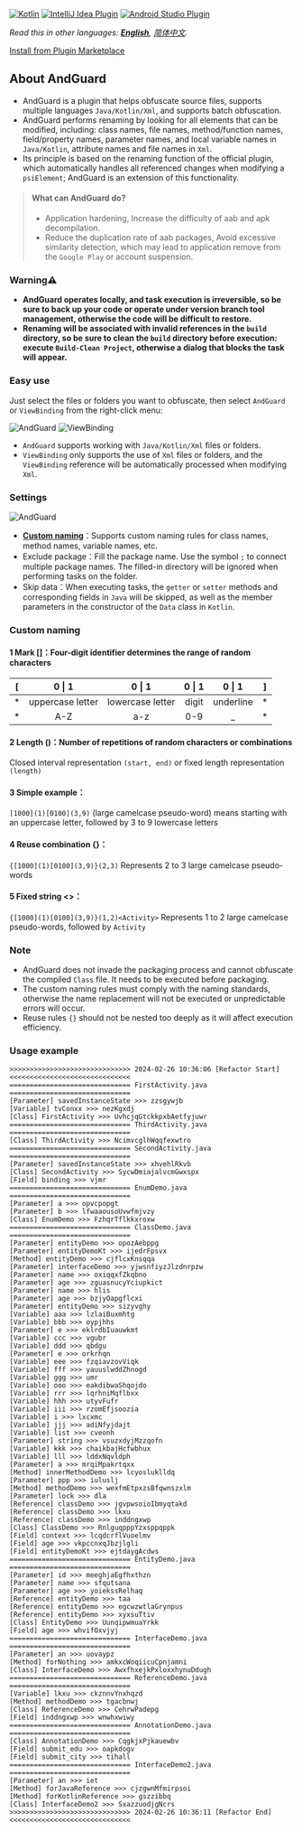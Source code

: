 [![Kotlin](https://img.shields.io/badge/%20language-Kotlin-blueviolet.svg)](https://kotlinlang.org/)
[![IntelliJ Idea Plugin](https://img.shields.io/badge/plugin-IntelliJ%20%20Idea-blue.svg)](https://plugins.jetbrains.com/)
[![Android Studio Plugin](https://img.shields.io/badge/plugin-AndroidStudio-green.svg)](https://plugins.jetbrains.com/)

*Read this in other languages: **[English](README.md)**, [简体中文](README.zh.md).*

[Install from Plugin Marketplace](https://plugins.jetbrains.com/)

## About AndGuard

- AndGuard is a plugin that helps obfuscate source files, supports multiple languages `Java/Kotlin/Xml`,
  and supports batch obfuscation.
- AndGuard performs renaming by looking for all elements that can be modified, including: class names,
  file names, method/function names, field/property names, parameter names, and local variable names in `Java/Kotlin`,
  attribute names and file names in `Xml`.
- Its principle is based on the renaming function of the official plugin, which automatically handles all referenced
  changes when modifying a `psiElement`; AndGuard is an extension of this functionality.

> #### What can AndGuard do?
>- Application hardening, Increase the difficulty of aab and apk decompilation.
>- Reduce the duplication rate of aab packages, Avoid excessive similarity detection, which may lead to application
   remove from the `Google Play` or account suspension.

### Warning⚠️

- **AndGuard operates locally, and task execution is irreversible, so be sure to back up your code or operate
  under version branch tool management, otherwise the code will be difficult to restore.**
- **Renaming will be associated with invalid references in the `build` directory,
  so be sure to clean the `build` directory before execution: execute `Build-Clean Project`,
  otherwise a dialog that blocks the task will appear.**

### Easy use

Just select the files or folders you want to obfuscate, then select `AndGuard` or `ViewBinding` from
the right-click menu:

![AndGuard](img/AndGuard.gif)
![ViewBinding](img/ViewBinding.gif)

- `AndGuard` supports working with `Java/Kotlin/Xml` files or folders.
- `ViewBinding` only supports the use of `Xml` files or folders, and the `ViewBinding` reference will be
  automatically processed when modifying `Xml`.

### Settings

![AndGuard](img/config.PNG)

- **[Custom naming](#custom-naming)**：Supports custom naming rules for class names, method names, variable names, etc.
- Exclude package：Fill the package name. Use the symbol `;` to connect multiple package names.
  The filled-in directory will be ignored when performing tasks on the folder.
- Skip data：When executing tasks, the `getter` or `setter` methods and corresponding fields in `Java` will be skipped,
  as well as the member parameters in the constructor of the `Data` class in `Kotlin`.

### Custom naming

#### 1 Mark []：Four-digit identifier determines the range of random characters

| [ |      0 \| 1      |      0 \| 1      | 0 \| 1 |  0 \| 1   | ] |
|---|:----------------:|:----------------:|:------:|:---------:|---|
| * | uppercase letter | lowercase letter | digit  | underline | * |
| * |       A-Z        |       a-z        |  0-9   |     _     | * |

#### 2 Length ()：Number of repetitions of random characters or combinations

Closed interval representation `(start, end)` or fixed length representation `(length)`

#### 3 Simple example：

`[1000](1)[0100](3,9)` (large camelcase pseudo-word) means starting with an uppercase letter,
followed by 3 to 9 lowercase letters

#### 4 Reuse combination {}：

`{[1000](1)[0100](3,9)}(2,3)` Represents 2 to 3 large camelcase pseudo-words

#### 5 Fixed string <>：

`{[1000](1)[0100](3,9)}(1,2)<Activity>` Represents 1 to 2 large camelcase pseudo-words, followed by `Activity`

### Note

- AndGuard does not invade the packaging process and cannot obfuscate the compiled `Class` file.
  It needs to be executed before packaging.
- The custom naming rules must comply with the naming standards,
  otherwise the name replacement will not be executed or unpredictable errors will occur.
- Reuse rules `{}` should not be nested too deeply as it will affect execution efficiency.

### Usage example

```
>>>>>>>>>>>>>>>>>>>>>>>>>>>>>> 2024-02-26 10:36:06 [Refactor Start] <<<<<<<<<<<<<<<<<<<<<<<<<<<<<<
============================== FirstActivity.java ==============================
[Parameter] savedInstanceState >>> zzsgywjb
[Variable] tvConxx >>> nezKgxdj
[Class] FirstActivity >>> UvhcjqGtckkpxbAetfyjuwr
============================== ThirdActivity.java ==============================
[Class] ThirdActivity >>> NcimvcglhWqqfexwtro
============================== SecondActivity.java ==============================
[Parameter] savedInstanceState >>> xhvehlRkvb
[Class] SecondActivity >>> SycwDmiajalvcmGwxspx
[Field] binding >>> vjmr
============================== EnumDemo.java ==============================
[Parameter] a >>> opvcpopgt
[Parameter] b >>> lfwaaousoUvwfmjvzy
[Class] EnumDemo >>> FzhqrTflkkxroxw
============================== ClassDemo.java ==============================
[Parameter] entityDemo >>> opozAebppg
[Parameter] entityDemoKt >>> ijedrFpsvx
[Method] entityDemo >>> cjflcxKnsqqa
[Parameter] interfaceDemo >>> yjwsnfiyzJlzdnrpzw
[Parameter] name >>> oxiqqxfZkqbno
[Parameter] age >>> zguasnucyYciupkict
[Parameter] name >>> hlis
[Parameter] age >>> bzjyOapgflcxi
[Parameter] entityDemo >>> sizyvghy
[Variable] aaa >>> lzlaiBuxmhtg
[Variable] bbb >>> oypjhhs
[Parameter] e >>> eklrdbIuauwkmt
[Variable] ccc >>> vgubr
[Variable] ddd >>> qbdgu
[Parameter] e >>> orkrhqn
[Variable] eee >>> fzqiavzovViqk
[Variable] fff >>> yauuslwddZhnogd
[Variable] ggg >>> umr
[Variable] ooo >>> eakdibwaShqojdo
[Variable] rrr >>> lqrhniMqflbxx
[Variable] hhh >>> utyvFufr
[Variable] iii >>> rzomEfjsoozia
[Variable] i >>> lxcxmc
[Variable] jjj >>> adiNfyjdajt
[Variable] list >>> cveonh
[Parameter] string >>> vsuzxdyjMzzqofn
[Variable] kkk >>> chaikbajHcfwbhux
[Variable] lll >>> lddxNqvldph
[Parameter] a >>> mrqiMpakrtqxx
[Method] innerMethodDemo >>> lcyosluklldq
[Parameter] ppp >>> iuluslj
[Method] methodDemo >>> wexfmEtpxzsBfqwnszxlm
[Parameter] lock >>> dla
[Reference] classDemo >>> jgvpwsoioIbmyqtakd
[Reference] classDemo >>> lkxu
[Reference] classDemo >>> inddngxwp
[Class] ClassDemo >>> RnlguqpppYzxsppqppk
[Field] context >>> lcqdcrflVuoelmv
[Field] age >>> vkpccnxqJbzjlgli
[Field] entityDemoKt >>> ejtdaygAcdws
============================== EntityDemo.java ==============================
[Parameter] id >>> meeghjaEgfhxthzn
[Parameter] name >>> sfqutsana
[Parameter] age >>> yoiekssRelhaq
[Reference] entityDemo >>> taa
[Reference] entityDemo >>> egcwzwtlaGrynpus
[Reference] entityDemo >>> xyxsuTtiv
[Class] EntityDemo >>> UunqipwmuaYrkk
[Field] age >>> whvifOxvjyj
============================== InterfaceDemo.java ==============================
[Parameter] an >>> uovaypz
[Method] forNothing >>> amkxcWoqiicuCpnjamni
[Class] InterfaceDemo >>> AwxfhxejkPxloxxhynuDdugh
============================== ReferenceDemo.java ==============================
[Variable] lkxu >>> ckznnvYnxhqzd
[Method] methodDemo >>> tgacbnwj
[Class] ReferenceDemo >>> CehrwPadepg
[Field] inddngxwp >>> wnwhxwiwy
============================== AnnotationDemo.java ==============================
[Class] AnnotationDemo >>> CqgkjxPjkauewbv
[Field] submit_edu >>> oapkdogv
[Field] submit_city >>> tihall
============================== InterfaceDemo2.java ==============================
[Parameter] an >>> iet
[Method] forJavaReference >>> cjzgwnMfmirpsoi
[Method] forKotlinReference >>> gszzibbq
[Class] InterfaceDemo2 >>> SxazzuodjgNcrs
>>>>>>>>>>>>>>>>>>>>>>>>>>>>>> 2024-02-26 10:36:11 [Refactor End] <<<<<<<<<<<<<<<<<<<<<<<<<<<<<<
```